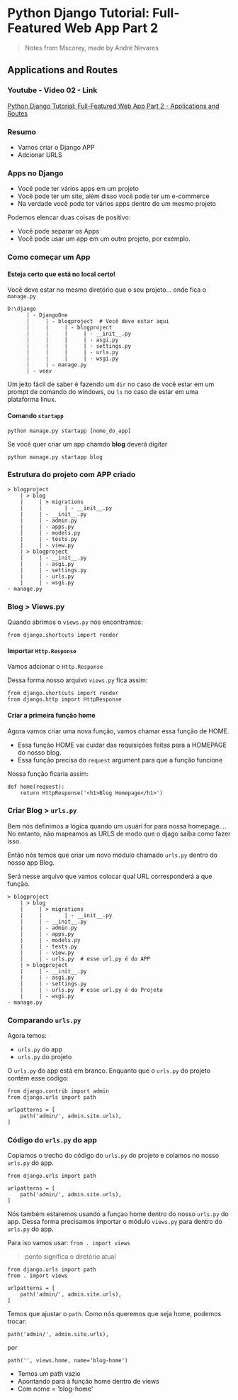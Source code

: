 # Python Django Tutorial: Full-Featured Web App Part 2 
> Notes from Mscorey, made by André Nevares 
## Applications and Routes

### Youtube - Video 02 - Link
[Python Django Tutorial: Full-Featured Web App Part 2 - Applications and Routes](https://youtu.be/a48xeeo5Vnk)

### Resumo
- Vamos criar o Django APP
- Adcionar URLS

### Apps no Django
- Você pode ter vários apps em um projeto
- Você pode ter um site, além disso você pode ter um e-commerce
- Na verdade você pode ter vários apps dentro de um mesmo projeto

Podemos elencar duas coisas de positivo:
- Você pode separar os Apps 
- Você pode usar um app em um outro projeto, por exemplo.

### Como começar um App

#### Esteja certo que está no local certo!
Você deve estar no mesmo diretório que o seu projeto... onde fica o ```manage.py```
```
D:\django
      | - DjangoOne  
      |     | - blogproject  # Você deve estar aqui
      |     |     | - blogproject
      |     |     |     | - __init__.py 
      |     |     |     | - asgi.py  
      |     |     |     | - settings.py  
      |     |     |     | - urls.py  
      |     |     |     | - wsgi.py  
      |     | - manage.py  
      | - venv
```

Um jeito fácil de saber é fazendo um ```dir``` no caso de você estar em um prompt de comando do windows, ou ```ls``` no caso de estar em uma plataforma linux.

#### Comando ```startapp```

```python manage.py startapp [nome_do_app]```

Se você quer criar um app chamdo __blog__ deverá digitar

```python manage.py startapp blog```

### Estrutura do projeto com APP criado

```
> blogproject
    | > blog
    |     | > migrations
    |     |       | - __init__.py
    |     | - __init__.py
    |     | - admin.py
    |     | - apps.py
    |     | - models.py
    |     | - tests.py
    |     | - view.py
    | > blogproject
    |     | - __init__.py 
    |     | - asgi.py  
    |     | - settings.py  
    |     | - urls.py  
    |     | - wsgi.py  
- manage.py  
```

### Blog > Views.py

Quando abrimos o ```views.py``` nós encontramos:

```
from django.shortcuts import render
```

#### Importar ```Http.Response```
Vamos adcionar o ```Http.Response```

Dessa forma nosso arquivo ```views.py``` fica assim:

```
from django.shortcuts import render
from django.http import HttpResponse
```
#### Criar a primeira função home 
Agora vamos criar uma nova função, vamos chamar essa função de HOME. 
- Essa função HOME vai cuidar das requisições feitas para a HOMEPAGE do nosso blog.
- Essa função precisa do ```request``` argument para que a função funcione

Nossa função ficaria assim:
```
def home(request):
    return HttpResponse('<h1>Blog Homepage</h1>')
```

### Criar Blog > ```urls.py```

Bem nós definimos a lógica quando um usuári for para nossa homepage.... No entanto, não mapeamos as URLS de modo que o djago saiba como fazer isso. 

Então nós temos que criar um novo módulo chamado ```urls.py``` dentro do nosso app Blog.

Será nesse arquivo que vamos colocar qual URL corresponderá a que função. 

```
> blogproject
    | > blog
    |     | > migrations
    |     |       | - __init__.py
    |     | - __init__.py
    |     | - admin.py
    |     | - apps.py
    |     | - models.py
    |     | - tests.py
    |     | - view.py
    |     | - urls.py  # esse url.py é do APP
    | > blogproject
    |     | - __init__.py 
    |     | - asgi.py  
    |     | - settings.py  
    |     | - urls.py  # esse url.py é do Projeto
    |     | - wsgi.py  
- manage.py  
```

### Comparando ```urls.py``` 

Agora temos:
- ```urls.py``` do app
- ```urls.py``` do projeto

O ```urls.py``` do app está em branco.  Enquanto que o ```urls.py``` do projeto contém esse código:

```
from django.contrib import admin
from django.urls import path

urlpatterns = [
    path('admin/', admin.site.urls),
]
```

### Código do ```urls.py``` do app

Copiamos o trecho do código do ```urls.py``` do projeto e colamos no nosso ```urls.py``` do app.
```
from django.urls import path

urlpatterns = [
    path('admin/', admin.site.urls),
]
```

Nós também estaremos usando a funçao home dentro do nosso ```urls.py``` do app.  Dessa forma precisamos importar o módulo ```views.py``` para dentro do ```urls.py``` do app.

Para iso vamos usar:
```from . import views``` 
> ponto significa o diretório atual

```
from django.urls import path
from . import views

urlpatterns = [
    path('admin/', admin.site.urls),
]
```

Temos que ajustar o ```path```.  Como nós queremos que seja home, podemos trocar:

```path('admin/', admin.site.urls),```

por 

```path('', views.home, name='blog-home')```
- Temos um path vazio
- Apontando para a função home dentro de views
- Com nome = 'blog-home'

